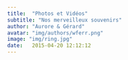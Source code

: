 ```yaml
---
title:  "Photos et Vidéos"
subtitle: "Nos merveilleux souvenirs"
author: "Aurore & Gérard"
avatar: "img/authors/wferr.png"
image: "img/ring.jpg"
date:   2015-04-20 12:12:12
---
```

